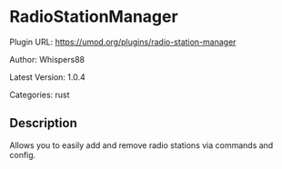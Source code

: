 # RadioStationManager

Plugin URL: https://umod.org/plugins/radio-station-manager

Author: Whispers88

Latest Version: 1.0.4

Categories: rust

## Description

Allows you to easily add and remove radio stations via commands and config.
